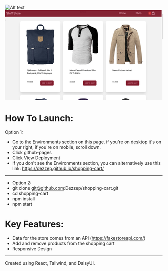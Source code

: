 ![Alt text](/src/projectPhotos/home.png)
![Alt text](/src/projectPhotos/shop.png)

# How To Launch:
Option 1:
- Go to the Environments section on this page. if you're on desktop it's on your right, if you're on mobile, scroll down.
- Click github-pages
- Click View Deployment
- If you don't see the Environments section, you can alternatively use this link: https://dezzep.github.io/shopping-cart/
-------------
- Option 2:
- git clone git@github.com:Dezzep/shopping-cart.git
- cd shopping-cart
- npm install
- npm start

# Key Features:
  - Data for the store comes from an API (https://fakestoreapi.com/)
  - Add and remove products from the shopping cart
  - Responsive Design
--------------------------------- 
Created using React, Tailwind, and DaisyUI.
